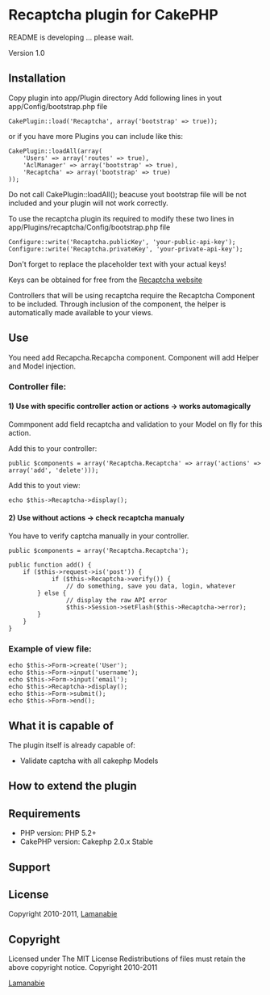 # Recaptcha plugin for CakePHP #
README is developing ... please wait.

Version 1.0 

## Installation ##

Copy plugin into app/Plugin directory
Add following lines in yout app/Config/bootstrap.php file

	CakePlugin::load('Recaptcha', array('bootstrap' => true));

or if you have more Plugins you can include like this:
	
	CakePlugin::loadAll(array(
	    'Users' => array('routes' => true),
	    'AclManager' => array('bootstrap' => true),
	    'Recaptcha' => array('bootstrap' => true)
	));

Do not call CakePlugin::loadAll(); beacuse yout bootstrap file will be not included and your plugin will not work correctly.

To use the recaptcha plugin its required to modify these two lines in app/Plugins/recaptcha/Config/bootstrap.php file

	Configure::write('Recaptcha.publicKey', 'your-public-api-key');
	Configure::write('Recaptcha.privateKey', 'your-private-api-key');
	
Don't forget to replace the placeholder text with your actual keys!

Keys can be obtained for free from the [Recaptcha website](http://www.google.com/recaptcha)

Controllers that will be using recaptcha require the Recaptcha Component to be included. Through inclusion of the component, the helper is automatically made available to your views.

## Use ##
You need add Recapcha.Recapcha component.
Component will add Helper and Model injection.

### Controller file: ###

#### 1) Use with specific controller action or actions -> works automagically ####
Commponent add field recaptcha and validation to your Model on fly for this action.

Add this to your controller:

	public $components = array('Recaptcha.Recaptcha' => array('actions' => array('add', 'delete')));
	
Add this to yout view:
	
	echo $this->Recaptcha->display();

#### 2) Use without actions -> check recaptcha manualy ####

You have to verify captcha manually in your controller.

	public $components = array('Recaptcha.Recaptcha');
	
	public function add() {
		if ($this->request->is('post')) {
    			if ($this->Recaptcha->verify()) {
       				// do something, save you data, login, whatever
   			} else {
      				// display the raw API error
     				$this->Session->setFlash($this->Recaptcha->error);
  			}
		}
	}
	

### Example of view file: ###
	echo $this->Form->create('User');
	echo $this->Form->input('username');
	echo $this->Form->input('email');
	echo $this->Recaptcha->display();
	echo $this->Form->submit();
	echo $this->Form->end();

## What it is capable of ##

The plugin itself is already capable of:

* Validate captcha with all cakephp Models

## How to extend the plugin ##

## Requirements ##

* PHP version: PHP 5.2+
* CakePHP version: Cakephp 2.0.x Stable

## Support ##

## License ##

Copyright 2010-2011, [Lamanabie](http://cakephp.siotn.eu)

## Copyright ###
Licensed under The MIT License
Redistributions of files must retain the above copyright notice.
Copyright 2010-2011

[Lamanabie](http://cakephp.siotn.eu)

